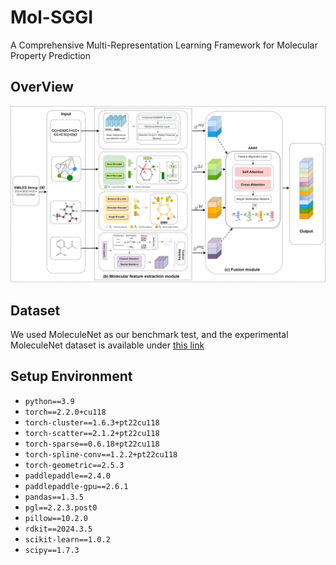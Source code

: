 # Mol-SGGI
A Comprehensive Multi-Representation Learning Framework for Molecular Property Prediction

## OverView<br>

![Mol-SGGI framework diagram](image/Mol-SGGI%20framework%20diagram.png)

## Dataset
We used MoleculeNet as our benchmark test, and the experimental MoleculeNet dataset is available under [this link](https://moleculenet.org/datasets-1)

## Setup Environment
- `python==3.9`
- `torch==2.2.0+cu118`
- `torch-cluster==1.6.3+pt22cu118`
- `torch-scatter==2.1.2+pt22cu118`
- `torch-sparse==0.6.18+pt22cu118`
- `torch-spline-conv==1.2.2+pt22cu118`
- `torch-geometric==2.5.3`
- `paddlepaddle==2.4.0`
- `paddlepaddle-gpu==2.6.1`
- `pandas==1.3.5`
- `pgl==2.2.3.post0`
- `pillow==10.2.0`
- `rdkit==2024.3.5`
- `scikit-learn==1.0.2`
- `scipy==1.7.3`


